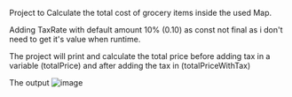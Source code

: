 Project to Calculate the total cost of grocery items inside the used Map.

Adding TaxRate with default amount 10% (0.10) as const not final as i don't need to get it's value when runtime.

The project will print and calculate the total price before adding tax in a variable (totalPrice) and after adding the tax in (totalPriceWithTax)

The output 
![image](https://github.com/user-attachments/assets/4ac26d8a-a3ae-4257-87d0-cd670c2482d8)
